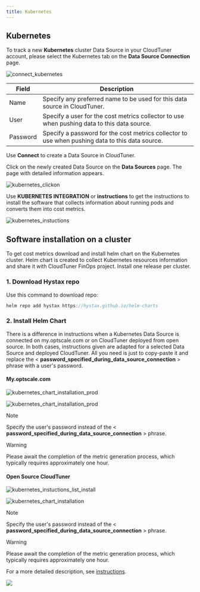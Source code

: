 ```yaml
---
title: Kubernetes
---
```


## Kubernetes

To track a new **Kubernetes** cluster Data Source in your CloudTuner account, please select the Kubernetes tab on the **Data Source Connection** page.

![connect_kubernetes](https://hystax.com/documentation/optscale/_static/screens/onboarding/k8s_source.png)

| Field | Description |
| --- | --- |
| Name | Specify any preferred name to be used for this data source in CloudTuner. |
| User | Specify a user for the cost metrics collector to use when pushing data to this data source. |
| Password | Specify a password for the cost metrics collector to use when pushing data to this data source. |

Use **Connect** to create a Data Source in CloudTuner.

Click on the newly created Data Source on the **Data Sources** page. The page with detailed information appears.

![kubernetes_clickon](https://hystax.com/documentation/optscale/_static/screens/onboarding/kubernetes_clickon.png)

Use **KUBERNETES INTEGRATION** or **instructions** to get the instructions to install the software that collects information about running pods and converts them into cost metrics.

![kubernetes_instuctions](https://hystax.com/documentation/optscale/_static/screens/onboarding/kubernetes_instructions.png)

## Software installation on a cluster

To get cost metrics download and install helm chart on the Kubernetes cluster. Helm chart is created to collect Kubernetes resources information and share it with CloudTuner FinOps project. Install one release per cluster.

### 1\. Download Hystax repo

Use this command to download repo:

```js
helm repo add hystax https://hystax.github.io/helm-charts
```

### 2\. Install Helm Chart

There is a difference in instructions when a Kubernetes Data Source is connected on my.optscale.com or on CloudTuner deployed from open source. In both cases, instructions given are adapted for a selected Data Source and deployed CloudTuner. All you need is just to copy-paste it and replace the < **password\_specified\_during\_data\_source\_connection** > phrase with a user's password.

#### My.optscale.com

![kubernetes_chart_installation_prod](https://hystax.com/documentation/optscale/_static/screens/onboarding/kubernetes_instructions_list_prod_install.png)

![kubernetes_chart_installation_prod](https://hystax.com/documentation/optscale/_static/screens/onboarding/kubernetes_chart_installation_prod.png)

Note

Specify the user's password instead of the < **password\_specified\_during\_data\_source\_connection** > phrase.

Warning

Please await the completion of the metric generation process, which typically requires approximately one hour.

#### Open Source CloudTuner

![kubernetes_instuctions_list_install](https://hystax.com/documentation/optscale/_static/screens/onboarding/kubernetes_instructions_list_install.png)

![kubernetes_chart_installation](https://hystax.com/documentation/optscale/_static/screens/onboarding/kubernetes_chart_installation.png)

Note

Specify the user's password instead of the < **password\_specified\_during\_data\_source\_connection** > phrase.

Warning

Please await the completion of the metric generation process, which typically requires approximately one hour.

For a more detailed description, see [instructions](https://github.com/hystax/helm-charts/tree/main/charts/kube-cost-metrics-collector).

![](https://hystax.com/documentation/optscale/e2e_guides/images/snipp4.svg)